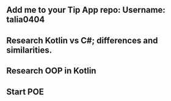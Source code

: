 ## Add me to your Tip App repo: Username: talia0404
## Research  Kotlin vs C#; differences and similarities. 
## Research OOP  in Kotlin 
## Start POE 
